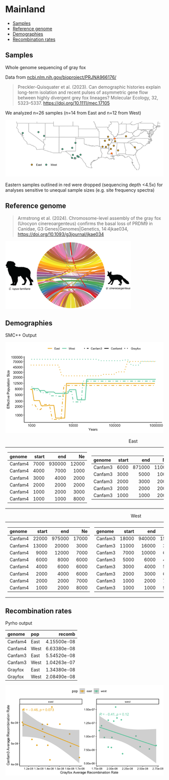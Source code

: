 Mainland
================

-   [Samples](#samples)
-   [Reference genome](#reference-genome)
-   [Demographies](#demographies)
-   [Recombination rates](#recombination-rates)

## Samples

Whole genome sequencing of gray fox

Data from
[ncbi.nlm.nih.gov/bioproject/PRJNA966176/](https://www.ncbi.nlm.nih.gov/bioproject/PRJNA966176/)

> Preckler-Quisquater et al. (2023). Can demographic histories explain
> long-term isolation and recent pulses of asymmetric gene flow between
> highly divergent grey fox lineages? Molecular Ecology, 32, 5323–5337.
> <https://doi.org/10.1111/mec.17105>

We analyzed n=26 samples (n=14 from East and n=12 from West)

![](Mainland_files/figure-gfm/Samples-1.png)<!-- -->

Eastern samples outlined in red were dropped (sequencing depth &lt;4.5x)
for analyses sensitive to unequal sample sizes (e.g. site frequency
spectra)

## Reference genome

> Armstrong et al. (2024). Chromosome-level assembly of the gray fox
> (Urocyon cinereoargenteus) confirms the basal loss of PRDM9 in
> Canidae, G3 Genes\|Genomes\|Genetics, 14:4jkae034,
> <https://doi.org/10.1093/g3journal/jkae034>

<img src="Mainland_files/input/canid_synteny.png" width="400"/>

## Demographies

SMC++ Output

![](Mainland_files/figure-gfm/Demography-1.png)<!-- -->
<table class="kable_wrapper table" style="width: auto !important; margin-left: auto; margin-right: auto;">
<caption>
East
</caption>
<tbody>
<tr>
<td>
<table>
<thead>
<tr>
<th style="text-align:left;">
genome
</th>
<th style="text-align:right;">
start
</th>
<th style="text-align:right;">
end
</th>
<th style="text-align:right;">
Ne
</th>
</tr>
</thead>
<tbody>
<tr>
<td style="text-align:left;">
Canfam4
</td>
<td style="text-align:right;">
7000
</td>
<td style="text-align:right;">
930000
</td>
<td style="text-align:right;">
12000
</td>
</tr>
<tr>
<td style="text-align:left;">
Canfam4
</td>
<td style="text-align:right;">
4000
</td>
<td style="text-align:right;">
7000
</td>
<td style="text-align:right;">
1000
</td>
</tr>
<tr>
<td style="text-align:left;">
Canfam4
</td>
<td style="text-align:right;">
3000
</td>
<td style="text-align:right;">
4000
</td>
<td style="text-align:right;">
2000
</td>
</tr>
<tr>
<td style="text-align:left;">
Canfam4
</td>
<td style="text-align:right;">
2000
</td>
<td style="text-align:right;">
2000
</td>
<td style="text-align:right;">
2000
</td>
</tr>
<tr>
<td style="text-align:left;">
Canfam4
</td>
<td style="text-align:right;">
1000
</td>
<td style="text-align:right;">
2000
</td>
<td style="text-align:right;">
3000
</td>
</tr>
<tr>
<td style="text-align:left;">
Canfam4
</td>
<td style="text-align:right;">
1000
</td>
<td style="text-align:right;">
1000
</td>
<td style="text-align:right;">
8000
</td>
</tr>
</tbody>
</table>
</td>
<td>
<table>
<thead>
<tr>
<th style="text-align:left;">
genome
</th>
<th style="text-align:right;">
start
</th>
<th style="text-align:right;">
end
</th>
<th style="text-align:right;">
Ne
</th>
</tr>
</thead>
<tbody>
<tr>
<td style="text-align:left;">
Canfam3
</td>
<td style="text-align:right;">
6000
</td>
<td style="text-align:right;">
871000
</td>
<td style="text-align:right;">
11000
</td>
</tr>
<tr>
<td style="text-align:left;">
Canfam3
</td>
<td style="text-align:right;">
3000
</td>
<td style="text-align:right;">
5000
</td>
<td style="text-align:right;">
1000
</td>
</tr>
<tr>
<td style="text-align:left;">
Canfam3
</td>
<td style="text-align:right;">
2000
</td>
<td style="text-align:right;">
3000
</td>
<td style="text-align:right;">
2000
</td>
</tr>
<tr>
<td style="text-align:left;">
Canfam3
</td>
<td style="text-align:right;">
2000
</td>
<td style="text-align:right;">
2000
</td>
<td style="text-align:right;">
2000
</td>
</tr>
<tr>
<td style="text-align:left;">
Canfam3
</td>
<td style="text-align:right;">
1000
</td>
<td style="text-align:right;">
1000
</td>
<td style="text-align:right;">
2000
</td>
</tr>
</tbody>
</table>
</td>
<td>
<table>
<thead>
<tr>
<th style="text-align:left;">
genome
</th>
<th style="text-align:right;">
start
</th>
<th style="text-align:right;">
end
</th>
<th style="text-align:right;">
Ne
</th>
</tr>
</thead>
<tbody>
<tr>
<td style="text-align:left;">
Grayfox
</td>
<td style="text-align:right;">
209000
</td>
<td style="text-align:right;">
957000
</td>
<td style="text-align:right;">
71000
</td>
</tr>
<tr>
<td style="text-align:left;">
Grayfox
</td>
<td style="text-align:right;">
118000
</td>
<td style="text-align:right;">
173000
</td>
<td style="text-align:right;">
31000
</td>
</tr>
<tr>
<td style="text-align:left;">
Grayfox
</td>
<td style="text-align:right;">
55000
</td>
<td style="text-align:right;">
98000
</td>
<td style="text-align:right;">
25000
</td>
</tr>
<tr>
<td style="text-align:left;">
Grayfox
</td>
<td style="text-align:right;">
6000
</td>
<td style="text-align:right;">
46000
</td>
<td style="text-align:right;">
23000
</td>
</tr>
<tr>
<td style="text-align:left;">
Grayfox
</td>
<td style="text-align:right;">
1000
</td>
<td style="text-align:right;">
5000
</td>
<td style="text-align:right;">
53000
</td>
</tr>
</tbody>
</table>
</td>
</tr>
</tbody>
</table>
<table class="kable_wrapper table" style="width: auto !important; margin-left: auto; margin-right: auto;">
<caption>
West
</caption>
<tbody>
<tr>
<td>
<table>
<thead>
<tr>
<th style="text-align:left;">
genome
</th>
<th style="text-align:right;">
start
</th>
<th style="text-align:right;">
end
</th>
<th style="text-align:right;">
Ne
</th>
</tr>
</thead>
<tbody>
<tr>
<td style="text-align:left;">
Canfam4
</td>
<td style="text-align:right;">
22000
</td>
<td style="text-align:right;">
975000
</td>
<td style="text-align:right;">
17000
</td>
</tr>
<tr>
<td style="text-align:left;">
Canfam4
</td>
<td style="text-align:right;">
13000
</td>
<td style="text-align:right;">
20000
</td>
<td style="text-align:right;">
3000
</td>
</tr>
<tr>
<td style="text-align:left;">
Canfam4
</td>
<td style="text-align:right;">
9000
</td>
<td style="text-align:right;">
12000
</td>
<td style="text-align:right;">
7000
</td>
</tr>
<tr>
<td style="text-align:left;">
Canfam4
</td>
<td style="text-align:right;">
6000
</td>
<td style="text-align:right;">
8000
</td>
<td style="text-align:right;">
6000
</td>
</tr>
<tr>
<td style="text-align:left;">
Canfam4
</td>
<td style="text-align:right;">
4000
</td>
<td style="text-align:right;">
6000
</td>
<td style="text-align:right;">
6000
</td>
</tr>
<tr>
<td style="text-align:left;">
Canfam4
</td>
<td style="text-align:right;">
2000
</td>
<td style="text-align:right;">
4000
</td>
<td style="text-align:right;">
6000
</td>
</tr>
<tr>
<td style="text-align:left;">
Canfam4
</td>
<td style="text-align:right;">
2000
</td>
<td style="text-align:right;">
2000
</td>
<td style="text-align:right;">
7000
</td>
</tr>
<tr>
<td style="text-align:left;">
Canfam4
</td>
<td style="text-align:right;">
1000
</td>
<td style="text-align:right;">
2000
</td>
<td style="text-align:right;">
8000
</td>
</tr>
</tbody>
</table>
</td>
<td>
<table>
<thead>
<tr>
<th style="text-align:left;">
genome
</th>
<th style="text-align:right;">
start
</th>
<th style="text-align:right;">
end
</th>
<th style="text-align:right;">
Ne
</th>
</tr>
</thead>
<tbody>
<tr>
<td style="text-align:left;">
Canfam3
</td>
<td style="text-align:right;">
18000
</td>
<td style="text-align:right;">
940000
</td>
<td style="text-align:right;">
15000
</td>
</tr>
<tr>
<td style="text-align:left;">
Canfam3
</td>
<td style="text-align:right;">
11000
</td>
<td style="text-align:right;">
16000
</td>
<td style="text-align:right;">
3000
</td>
</tr>
<tr>
<td style="text-align:left;">
Canfam3
</td>
<td style="text-align:right;">
7000
</td>
<td style="text-align:right;">
10000
</td>
<td style="text-align:right;">
6000
</td>
</tr>
<tr>
<td style="text-align:left;">
Canfam3
</td>
<td style="text-align:right;">
5000
</td>
<td style="text-align:right;">
6000
</td>
<td style="text-align:right;">
4000
</td>
</tr>
<tr>
<td style="text-align:left;">
Canfam3
</td>
<td style="text-align:right;">
3000
</td>
<td style="text-align:right;">
4000
</td>
<td style="text-align:right;">
5000
</td>
</tr>
<tr>
<td style="text-align:left;">
Canfam3
</td>
<td style="text-align:right;">
2000
</td>
<td style="text-align:right;">
3000
</td>
<td style="text-align:right;">
6000
</td>
</tr>
<tr>
<td style="text-align:left;">
Canfam3
</td>
<td style="text-align:right;">
1000
</td>
<td style="text-align:right;">
2000
</td>
<td style="text-align:right;">
7000
</td>
</tr>
<tr>
<td style="text-align:left;">
Canfam3
</td>
<td style="text-align:right;">
1000
</td>
<td style="text-align:right;">
1000
</td>
<td style="text-align:right;">
9000
</td>
</tr>
</tbody>
</table>
</td>
<td>
<table>
<thead>
<tr>
<th style="text-align:left;">
genome
</th>
<th style="text-align:right;">
start
</th>
<th style="text-align:right;">
end
</th>
<th style="text-align:right;">
Ne
</th>
</tr>
</thead>
<tbody>
<tr>
<td style="text-align:left;">
Grayfox
</td>
<td style="text-align:right;">
454000
</td>
<td style="text-align:right;">
967000
</td>
<td style="text-align:right;">
71000
</td>
</tr>
<tr>
<td style="text-align:left;">
Grayfox
</td>
<td style="text-align:right;">
257000
</td>
<td style="text-align:right;">
375000
</td>
<td style="text-align:right;">
52000
</td>
</tr>
<tr>
<td style="text-align:left;">
Grayfox
</td>
<td style="text-align:right;">
176000
</td>
<td style="text-align:right;">
213000
</td>
<td style="text-align:right;">
80000
</td>
</tr>
<tr>
<td style="text-align:left;">
Grayfox
</td>
<td style="text-align:right;">
47000
</td>
<td style="text-align:right;">
146000
</td>
<td style="text-align:right;">
75000
</td>
</tr>
<tr>
<td style="text-align:left;">
Grayfox
</td>
<td style="text-align:right;">
1000
</td>
<td style="text-align:right;">
39000
</td>
<td style="text-align:right;">
84000
</td>
</tr>
</tbody>
</table>
</td>
</tr>
</tbody>
</table>

## Recombination rates

Pyrho output

<table>
<thead>
<tr>
<th style="text-align:left;">
genome
</th>
<th style="text-align:left;">
pop
</th>
<th style="text-align:right;">
recomb
</th>
</tr>
</thead>
<tbody>
<tr>
<td style="text-align:left;">
Canfam4
</td>
<td style="text-align:left;">
East
</td>
<td style="text-align:right;">
4.15500e-08
</td>
</tr>
<tr>
<td style="text-align:left;">
Canfam4
</td>
<td style="text-align:left;">
West
</td>
<td style="text-align:right;">
6.63380e-08
</td>
</tr>
<tr>
<td style="text-align:left;">
Canfam3
</td>
<td style="text-align:left;">
East
</td>
<td style="text-align:right;">
5.54520e-08
</td>
</tr>
<tr>
<td style="text-align:left;">
Canfam3
</td>
<td style="text-align:left;">
West
</td>
<td style="text-align:right;">
1.04263e-07
</td>
</tr>
<tr>
<td style="text-align:left;">
Grayfox
</td>
<td style="text-align:left;">
East
</td>
<td style="text-align:right;">
1.34380e-08
</td>
</tr>
<tr>
<td style="text-align:left;">
Grayfox
</td>
<td style="text-align:left;">
West
</td>
<td style="text-align:right;">
2.08490e-08
</td>
</tr>
</tbody>
</table>

![](Mainland_files/figure-gfm/Recombination-1.png)<!-- -->
